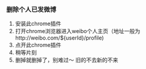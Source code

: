 ### 删除个人已发微博
1. 安装此chrome插件
2. 打开chrome浏览器进入weibo个人主页（地址一般为http://weibo.com/${userId}/profile)
3. 点开此chrome插件
4. 稍等片刻
5. 删掉就删掉了，别难过～ 旧的不去新的不来
